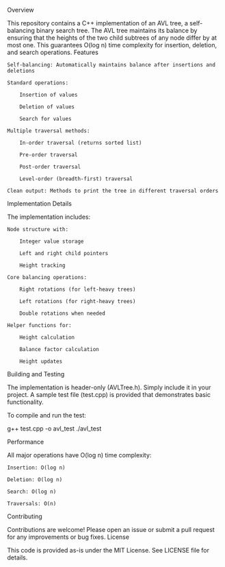 Overview

This repository contains a C++ implementation of an AVL tree, a self-balancing binary search tree. The AVL tree maintains its balance by ensuring that the heights of the two child subtrees of any node differ by at most one. This guarantees O(log n) time complexity for insertion, deletion, and search operations.
Features

    Self-balancing: Automatically maintains balance after insertions and deletions

    Standard operations:

        Insertion of values

        Deletion of values

        Search for values

    Multiple traversal methods:

        In-order traversal (returns sorted list)

        Pre-order traversal

        Post-order traversal

        Level-order (breadth-first) traversal

    Clean output: Methods to print the tree in different traversal orders

Implementation Details

The implementation includes:

    Node structure with:

        Integer value storage

        Left and right child pointers

        Height tracking

    Core balancing operations:

        Right rotations (for left-heavy trees)

        Left rotations (for right-heavy trees)

        Double rotations when needed

    Helper functions for:

        Height calculation

        Balance factor calculation

        Height updates
        
Building and Testing

The implementation is header-only (AVLTree.h). Simply include it in your project. A sample test file (test.cpp) is provided that demonstrates basic functionality.

To compile and run the test:

g++ test.cpp -o avl_test
./avl_test

Performance

All major operations have O(log n) time complexity:

    Insertion: O(log n)

    Deletion: O(log n)

    Search: O(log n)

    Traversals: O(n)

Contributing

Contributions are welcome! Please open an issue or submit a pull request for any improvements or bug fixes.
License

This code is provided as-is under the MIT License. See LICENSE file for details.
